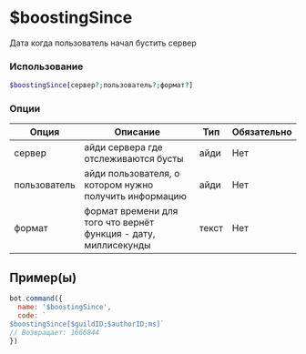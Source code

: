 # $boostingSince
Дата когда пользователь начал бустить сервер
### Использование
```php
$boostingSince[сервер?;пользователь?;формат?]
```

### Опции

| Опция | Описание | Тип | Обязательно |
|--------|-------------|------|----------|
| сервер | айди сервера где отслеживаются бусты | айди | Нет | 
| пользователь | айди пользователя, о котором нужно получить информацию | айди | Нет | 
| формат | формат времени для того что вернёт функция - дату, миллисекунды  | текст | Нет |
## Пример(ы)

```javascript
bot.command({
  name: '$boostingSince',
  code: `
$boostingSince[$guildID;$authorID;ms]`
// Возвращает: 1666844
})
```
